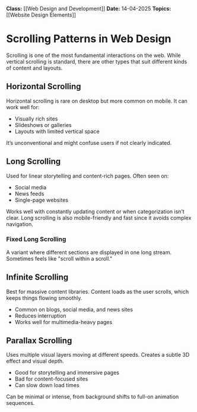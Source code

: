 **Class:** [[Web Design and Development]]
**Date:** 14-04-2025
**Topics:** [[Website Design Elements]]

# Scrolling Patterns in Web Design

Scrolling is one of the most fundamental interactions on the web. While vertical scrolling is standard, there are other types that suit different kinds of content and layouts.

## Horizontal Scrolling

Horizontal scrolling is rare on desktop but more common on mobile. It can work well for:

- Visually rich sites
- Slideshows or galleries
- Layouts with limited vertical space

It’s unconventional and might confuse users if not clearly indicated.

## Long Scrolling

Used for linear storytelling and content-rich pages. Often seen on:

- Social media
- News feeds
- Single-page websites

Works well with constantly updating content or when categorization isn’t clear. Long scrolling is also mobile-friendly and fast since it avoids complex navigation.

### Fixed Long Scrolling

A variant where different sections are displayed in one long stream. Sometimes feels like "scroll within a scroll."

## Infinite Scrolling

Best for massive content libraries. Content loads as the user scrolls, which keeps things flowing smoothly.

- Common on blogs, social media, and news sites
- Reduces interruption
- Works well for multimedia-heavy pages

## Parallax Scrolling

Uses multiple visual layers moving at different speeds. Creates a subtle 3D effect and visual depth.

- Good for storytelling and immersive pages
- Bad for content-focused sites
- Can slow down load times

Can be minimal or intense, from background shifts to full-on animation sequences.
